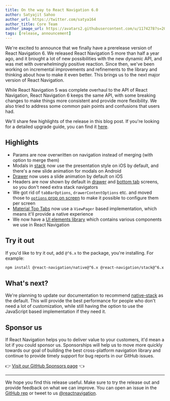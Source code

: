 ```yaml
---
title: On the way to React Navigation 6.0
author: Satyajit Sahoo
author_url: https://twitter.com/satya164
author_title: Core Team
author_image_url: https://avatars2.githubusercontent.com/u/1174278?s=200&v=4
tags: [release, announcement]
---
```


We're excited to announce that we finally have a prerelease version of React Navigation 6. We released React Navigation 5 more than half a year ago, and it brought a lot of new possibilities with the new dynamic API, and was met with overwhelmingly positive reaction. Since then, we've been working on incremental improvements and refinements to the library and thinking about how to make it even better. This brings us to the next major version of React Navigation.

<!--truncate-->

While React Navigation 5 was complete overhaul to the API of React Navigation, React Navigation 6 keeps the same API, with some breaking changes to make things more consistent and provide more flexibility. We also tried to address some common pain points and confusions that users had.

We'll share few highlights of the release in this blog post. If you're looking for a detailed upgrade guide, you can find it [here](/docs/upgrading-from-5.x).

## Highlights

- Params are now overwritten on navigation instead of merging (with option to merge them)
- Modals in [stack](/docs/stack-navigator) now use the presentation style on iOS by default, and there's a new slide animation for modals on Android
- [Drawer](/docs/drawer-navigator) now uses a slide animation by default on iOS
- Headers are now shown by default in [drawer](/docs/drawer-navigator) and [bottom tab](/docs/bottom-tab-navigator) screens, so you don't need extra stack navigators
- We got rid of `tabBarOptions`, `drawerContentOptions` etc. and moved those to [`options` prop on screen](/docs/screen-options) to make it possible to configure them per screen
- [Material Top Tabs](/docs/material-top-tab-navigator) now use a `ViewPager` based implementation, which means it'll provide a native experience
- We now have a [UI elements library](/docs/elements) which contains various components we use in React Navigation

## Try it out

If you'd like to try it out, add `@^6.x` to the package, you're installing. For example:

```bash npm2yarn
npm install @react-navigation/native@^6.x @react-navigation/stack@^6.x
```

## What's next?

We're planning to update our documentation to recommend [native-stack](/docs/native-stack-navigator) as the default. This will provide the best performance for people who don't need a lot of customization, while still having the option to use the JavaScript based implementation if they need it.

## Sponsor us

If React Navigation helps you to deliver value to your customers, it'd mean a lot if you could sponsor us. Sponsorships will help us to move more quickly towards our goal of building the best cross-platform navigation library and continue to provide timely support for bug reports in our GitHub issues.

👉 [Visit our GitHub Sponsors page](https://github.com/sponsors/react-navigation) 👈

---

We hope you find this release useful. Make sure to try the release out and provide feedback on what we can improve. You can open an issue in the [GitHub rep](https://github.com/react-navigation/react-navigation) or tweet to us [@reactnavigation](https://twitter.com/reactnavigation).
